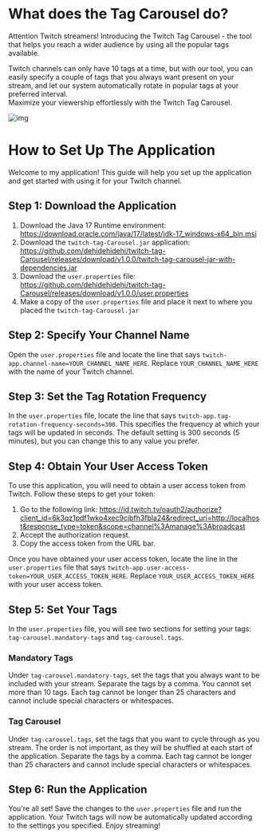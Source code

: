# What does the Tag Carousel do?

Attention Twitch streamers! Introducing the Twitch Tag Carousel - the tool that helps you reach a wider audience by using all the popular tags available.

Twitch channels can only have 10 tags at a time, but with our tool, you can easily specify a couple of tags that you 
always want present on your stream, and let our system automatically rotate in popular tags at your preferred interval.  
Maximize your viewership effortlessly with the Twitch Tag Carousel.

![img](./static/img/tag-Carousel-screencap.png)

# How to Set Up The Application

Welcome to my application! This guide will help you set up the application and get started with using it for your Twitch channel.

## Step 1: Download the Application

1. Download the Java 17 Runtime environment: <https://download.oracle.com/java/17/latest/jdk-17_windows-x64_bin.msi>
2. Download the `twitch-tag-Carousel.jar` application: <https://github.com/dehidehidehi/twitch-tag-Carousel/releases/download/v1.0.0/twitch-tag-carousel-jar-with-dependencies.jar>
2. Download the `user.properties` file: <https://github.com/dehidehidehi/twitch-tag-Carousel/releases/download/v1.0.0/user.properties>
3. Make a copy of the `user.properties` file and place it next to where you placed the `twitch-tag-Carousel.jar`

## Step 2: Specify Your Channel Name

Open the `user.properties` file and locate the line that says `twitch-app.channel-name=YOUR_CHANNEL_NAME_HERE`. Replace `YOUR_CHANNEL_NAME_HERE` with the name of your Twitch channel.

## Step 3: Set the Tag Rotation Frequency

In the `user.properties` file, locate the line that says `twitch-app.tag-rotation-frequency-seconds=300`. This specifies the frequency at which your tags will be updated in seconds. The default setting is 300 seconds (5 minutes), but you can change this to any value you prefer.

## Step 4: Obtain Your User Access Token

To use this application, you will need to obtain a user access token from Twitch. Follow these steps to get your token:

1. Go to the following link: <https://id.twitch.tv/oauth2/authorize?client_id=6k3qz1pdf1wko4xec9cjbfh3fbla24&redirect_uri=http://localhost&response_type=token&scope=channel%3Amanage%3Abroadcast>
2. Accept the authorization request.
3. Copy the access token from the URL bar.

Once you have obtained your user access token, locate the line in the `user.properties` file that says `twitch-app.user-access-token=YOUR_USER_ACCESS_TOKEN_HERE`. Replace `YOUR_USER_ACCESS_TOKEN_HERE` with your user access token.

## Step 5: Set Your Tags

In the `user.properties` file, you will see two sections for setting your tags: `tag-carousel.mandatory-tags` and `tag-carousel.tags`.

### Mandatory Tags

Under `tag-carousel.mandatory-tags`, set the tags that you always want to be included with your stream. Separate the tags by a comma. You cannot set more than 10 tags. Each tag cannot be longer than 25 characters and cannot include special characters or whitespaces.

### Tag Carousel

Under `tag-carousel.tags`, set the tags that you want to cycle through as you stream. The order is not important, as they will be shuffled at each start of the application. Separate the tags by a comma. Each tag cannot be longer than 25 characters and cannot include special characters or whitespaces.

## Step 6: Run the Application

You're all set! Save the changes to the `user.properties` file and run the application. Your Twitch tags will now be automatically updated according to the settings you specified. Enjoy streaming!
